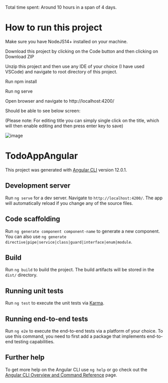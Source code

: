 Total time spent: Around 10 hours in a span of 4 days.

# How to run this project
Make sure you have NodeJS14+ installed on your machine.

Download this project by clicking on the Code button and then clicking on Download ZIP

Unzip this project and then use any IDE of your choice (I have used VSCode) and navigate to root directory of this project.

Run npm install

Run ng serve

Open browser and navigate to http://localhost:4200/

Should be able to see below screen:

(Please note: For editing title you can simply single click on the title, which will then enable editing and then press enter key to save)

![image](https://user-images.githubusercontent.com/2521959/120931059-8d65b300-c722-11eb-90f1-a8290c3eff46.png)


# TodoAppAngular

This project was generated with [Angular CLI](https://github.com/angular/angular-cli) version 12.0.1.

## Development server

Run `ng serve` for a dev server. Navigate to `http://localhost:4200/`. The app will automatically reload if you change any of the source files.

## Code scaffolding

Run `ng generate component component-name` to generate a new component. You can also use `ng generate directive|pipe|service|class|guard|interface|enum|module`.

## Build

Run `ng build` to build the project. The build artifacts will be stored in the `dist/` directory.

## Running unit tests

Run `ng test` to execute the unit tests via [Karma](https://karma-runner.github.io).

## Running end-to-end tests

Run `ng e2e` to execute the end-to-end tests via a platform of your choice. To use this command, you need to first add a package that implements end-to-end testing capabilities.

## Further help

To get more help on the Angular CLI use `ng help` or go check out the [Angular CLI Overview and Command Reference](https://angular.io/cli) page.
